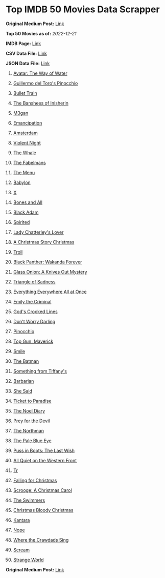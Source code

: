 # Top IMDB 50 Movies Data Scrapper

**Original Medium Post:** [Link](https://medium.com/@nishantsahoo/which-movie-should-i-watch-5c83a3c0f5b1) 

**Top 50 Movies as of:** _2022-12-21_

**IMDB Page:** [Link](http://www.imdb.com/search/title?release_date=2022,2022&title_type=feature)

**CSV Data File:** [Link](/Data/data.csv)

**JSON Data File:** [Link](/Data/data.json)

1. [Avatar: The Way of Water](https://www.imdb.com/title/tt1630029/?ref_=adv_li_tt)

2. [Guillermo del Toro's Pinocchio](https://www.imdb.com/title/tt1488589/?ref_=adv_li_tt)

3. [Bullet Train](https://www.imdb.com/title/tt12593682/?ref_=adv_li_tt)

4. [The Banshees of Inisherin](https://www.imdb.com/title/tt11813216/?ref_=adv_li_tt)

5. [M3gan](https://www.imdb.com/title/tt8760708/?ref_=adv_li_tt)

6. [Emancipation](https://www.imdb.com/title/tt12530246/?ref_=adv_li_tt)

7. [Amsterdam](https://www.imdb.com/title/tt10304142/?ref_=adv_li_tt)

8. [Violent Night](https://www.imdb.com/title/tt12003946/?ref_=adv_li_tt)

9. [The Whale](https://www.imdb.com/title/tt13833688/?ref_=adv_li_tt)

10. [The Fabelmans](https://www.imdb.com/title/tt14208870/?ref_=adv_li_tt)

11. [The Menu](https://www.imdb.com/title/tt9764362/?ref_=adv_li_tt)

12. [Babylon](https://www.imdb.com/title/tt10640346/?ref_=adv_li_tt)

13. [X](https://www.imdb.com/title/tt13560574/?ref_=adv_li_tt)

14. [Bones and All](https://www.imdb.com/title/tt10168670/?ref_=adv_li_tt)

15. [Black Adam](https://www.imdb.com/title/tt6443346/?ref_=adv_li_tt)

16. [Spirited](https://www.imdb.com/title/tt10999120/?ref_=adv_li_tt)

17. [Lady Chatterley's Lover](https://www.imdb.com/title/tt14369780/?ref_=adv_li_tt)

18. [A Christmas Story Christmas](https://www.imdb.com/title/tt17220704/?ref_=adv_li_tt)

19. [Troll](https://www.imdb.com/title/tt11116912/?ref_=adv_li_tt)

20. [Black Panther: Wakanda Forever](https://www.imdb.com/title/tt9114286/?ref_=adv_li_tt)

21. [Glass Onion: A Knives Out Mystery](https://www.imdb.com/title/tt11564570/?ref_=adv_li_tt)

22. [Triangle of Sadness](https://www.imdb.com/title/tt7322224/?ref_=adv_li_tt)

23. [Everything Everywhere All at Once](https://www.imdb.com/title/tt6710474/?ref_=adv_li_tt)

24. [Emily the Criminal](https://www.imdb.com/title/tt15255876/?ref_=adv_li_tt)

25. [God's Crooked Lines](https://www.imdb.com/title/tt13229894/?ref_=adv_li_tt)

26. [Don't Worry Darling](https://www.imdb.com/title/tt10731256/?ref_=adv_li_tt)

27. [Pinocchio](https://www.imdb.com/title/tt4593060/?ref_=adv_li_tt)

28. [Top Gun: Maverick](https://www.imdb.com/title/tt1745960/?ref_=adv_li_tt)

29. [Smile](https://www.imdb.com/title/tt15474916/?ref_=adv_li_tt)

30. [The Batman](https://www.imdb.com/title/tt1877830/?ref_=adv_li_tt)

31. [Something from Tiffany's](https://www.imdb.com/title/tt16233952/?ref_=adv_li_tt)

32. [Barbarian](https://www.imdb.com/title/tt15791034/?ref_=adv_li_tt)

33. [She Said](https://www.imdb.com/title/tt14807308/?ref_=adv_li_tt)

34. [Ticket to Paradise](https://www.imdb.com/title/tt14109724/?ref_=adv_li_tt)

35. [The Noel Diary](https://www.imdb.com/title/tt13007592/?ref_=adv_li_tt)

36. [Prey for the Devil](https://www.imdb.com/title/tt9271672/?ref_=adv_li_tt)

37. [The Northman](https://www.imdb.com/title/tt11138512/?ref_=adv_li_tt)

38. [The Pale Blue Eye](https://www.imdb.com/title/tt14138650/?ref_=adv_li_tt)

39. [Puss in Boots: The Last Wish](https://www.imdb.com/title/tt3915174/?ref_=adv_li_tt)

40. [All Quiet on the Western Front](https://www.imdb.com/title/tt1016150/?ref_=adv_li_tt)

41. [Tr](https://www.imdb.com/title/tt14444726/?ref_=adv_li_tt)

42. [Falling for Christmas](https://www.imdb.com/title/tt14715170/?ref_=adv_li_tt)

43. [Scrooge: A Christmas Carol](https://www.imdb.com/title/tt20917338/?ref_=adv_li_tt)

44. [The Swimmers](https://www.imdb.com/title/tt8745676/?ref_=adv_li_tt)

45. [Christmas Bloody Christmas](https://www.imdb.com/title/tt22042742/?ref_=adv_li_tt)

46. [Kantara](https://www.imdb.com/title/tt15327088/?ref_=adv_li_tt)

47. [Nope](https://www.imdb.com/title/tt10954984/?ref_=adv_li_tt)

48. [Where the Crawdads Sing](https://www.imdb.com/title/tt9411972/?ref_=adv_li_tt)

49. [Scream](https://www.imdb.com/title/tt11245972/?ref_=adv_li_tt)

50. [Strange World](https://www.imdb.com/title/tt10298840/?ref_=adv_li_tt)

**Original Medium Post:** [Link](https://medium.com/@nishantsahoo/which-movie-should-i-watch-5c83a3c0f5b1) 
